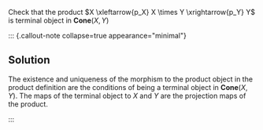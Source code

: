 
Check that the product $X \xleftarrow{p_X} X \times Y \xrightarrow{p_Y} Y$ is 
terminal object in $\mathbf{Cone}(X,Y)$

::: {.callout-note collapse=true appearance="minimal"}
## Solution
The existence and uniqueness of the morphism to the product object in the 
product definition are the conditions of being a terminal object in 
$\mathbf{Cone}(X,Y)$. The maps of the terminal object to $X$ and $Y$ are the 
projection maps of the product.

:::